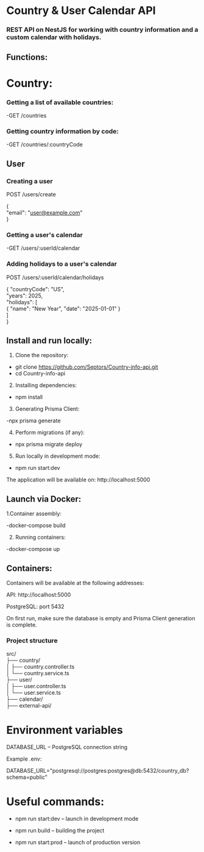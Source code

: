 # Country & User Calendar API #  

### REST API on NestJS for working with country information and a custom calendar with holidays. ###  

## Functions:

# Country:  
### Getting a list of available countries:  
-GET /countries  

### Getting country information by code:  

-GET /countries/:countryCode  

## User  

### Creating a user  

POST /users/create  

{  
  "email": "user@example.com"    
}  

### Getting a user's calendar  

-GET /users/:userId/calendar  

### Adding holidays to a user's calendar  

POST /users/:userId/calendar/holidays  

{
  "countryCode": "US",  
  "years": 2025,  
  "holidays": [  
    { "name": "New Year", "date": "2025-01-01" }  
  ]  
}  

## Install and run locally:  

1. Clone the repository:  

- git clone https://github.com/Septors/Country-info-api.git 
- cd Country-info-api  


 2. Installing dependencies:  

- npm install  


3. Generating Prisma Client:  

-npx prisma generate  

4. Perform migrations (if any):  
  
- npx prisma migrate deploy  


5. Run locally in development mode:  

- npm run start:dev  


The application will be available on: http://localhost:5000  

## Launch via Docker: 

1.Container assembly:  

-docker-compose build  


2. Running containers:  

-docker-compose up  


## Containers:  ##

Containers will be available at the following addresses:

API: http://localhost:5000

PostgreSQL: port 5432

On first run, make sure the database is empty and Prisma Client generation is complete.

### Project structure
src/  
├── country/  
│   ├── country.controller.ts  
│   └── country.service.ts  
├── user/  
│   ├── user.controller.ts  
│   └── user.service.ts  
├── calendar/  
├── external-api/  

# Environment variables #  

DATABASE_URL – PostgreSQL connection string  

Example  .env:  

DATABASE_URL="postgresql://postgres:postgres@db:5432/country_db?schema=public"  


# Useful commands: #

- npm run start:dev – launch in development mode  

- npm run build – building the project  

- npm run start:prod – launch of production version









